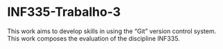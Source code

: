 # INF335-Trabalho-3

This work aims to develop skills in using the “Git” version control system. This work composes the evaluation of the discipline INF335.
